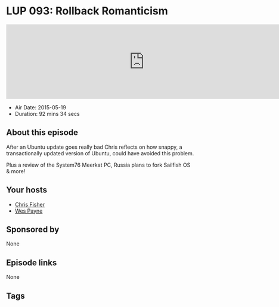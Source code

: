 # LUP 093: Rollback Romanticism

<iframe src="https://player.fireside.fm/v2/RUkczH-V+aJoqnISA?theme=dark" width="740" height="200" frameborder="0" scrolling="no"></iframe>

* Air Date: 2015-05-19
* Duration: 92 mins 34 secs

## About this episode

After an Ubuntu update goes really bad Chris reflects on how snappy, a transactionally updated version of Ubuntu, could have avoided this problem.

Plus a review of the System76 Meerkat PC, Russia plans to fork Sailfish OS & more!

## Your hosts
* [Chris Fisher](https://linuxunplugged.com/hosts/chrislas)
* [Wes Payne](https://linuxunplugged.com/hosts/wes)

## Sponsored by

None



## Episode links

None



## Tags

